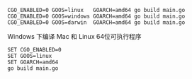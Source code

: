 
`CGO_ENABLED=0 GOOS=linux   GOARCH=amd64 go build main.go`  
`CGO_ENABLED=0 GOOS=windows GOARCH=amd64 go build main.go`  
`CGO_ENABLED=0 GOOS=darwin  GOARCH=amd64 go build main.go`



Windows 下编译 Mac 和 Linux 64位可执行程序     
```
SET CGO_ENABLED=0   
SET GOOS=linux   
SET GOARCH=amd64   
go build main.go   
```
